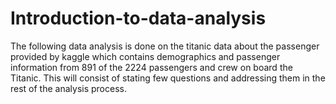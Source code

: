 # Introduction-to-data-analysis
The following data analysis is done on the titanic data about the passenger provided by kaggle which contains demographics and passenger information from 891 of the 2224 passengers and crew on board the Titanic. 
This will consist of stating few questions and addressing them in the rest of the analysis process.
